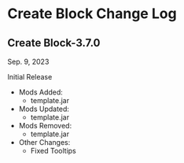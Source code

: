 # Create Block Change Log

## Create Block-3.7.0
Sep. 9, 2023

Initial Release

- Mods Added:
  - template.jar
- Mods Updated:
  - template.jar
- Mods Removed:
  - template.jar
- Other Changes:
  - Fixed Tooltips